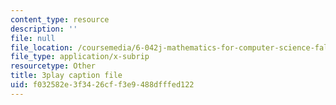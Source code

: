 ```yaml
---
content_type: resource
description: ''
file: null
file_location: /coursemedia/6-042j-mathematics-for-computer-science-fall-2010/f032582e3f3426cff3e9488dfffed122_X9eErxRjQEI.srt
file_type: application/x-subrip
resourcetype: Other
title: 3play caption file
uid: f032582e-3f34-26cf-f3e9-488dfffed122
---
```

